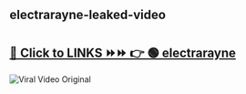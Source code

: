 
 ## electrarayne-leaked-video 

# <h2><a href="https://clipsfans.com/electrarayne&ref=git">🔗 Click to LINKS ⏩⏩ 👉 🟢 electrarayne </a></h2>

<a href="https://clipsfans.com/electrarayne&ref=git" rel="nofollow" data-target="animated-image.originalLink"><img src="https://i.ibb.co.com/xMMVF88/686577567.gif" alt="Viral Video Original" style="max-width: 100%; display: inline-block;" data-target="animated-image.originalImage"></a>
